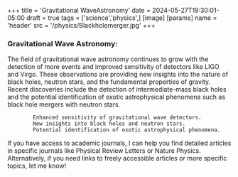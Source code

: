 +++
title = 'Gravitational WaveAstronomy'
date = 2024-05-27T19:30:01-05:00
draft = true
tags = ['science','physics',]
[image]
  [params]
    name = 'header'
    src = '/physics/Blackholemerger.jpg'
+++
 ### Gravitational Wave Astronomy:


  The field of gravitational wave astronomy continues to grow with the detection of more events and improved sensitivity of detectors like LIGO and Virgo. These observations are providing new insights into the nature of black holes, neutron stars, and the fundamental properties of gravity. Recent discoveries include the detection of intermediate-mass black holes and the potential identification of exotic astrophysical phenomena such as black hole mergers with neutron stars.
       
            Enhanced sensitivity of gravitational wave detectors.
            New insights into black holes and neutron stars.
            Potential identification of exotic astrophysical phenomena.

If you have access to academic journals, I can help you find detailed articles in specific journals like Physical Review Letters or Nature Physics. Alternatively, if you need links to freely accessible articles or more specific topics, let me know!